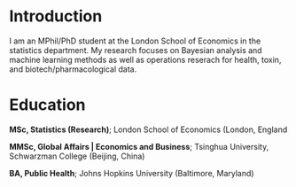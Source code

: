 # Introduction

I am an MPhil/PhD student at the London School of Economics in the statistics department. My research focuses on Bayesian analysis and machine learning methods as well as operations reserach for health, toxin, and biotech/pharmacological data.

# Education

**MSc, Statistics (Research)**; London School of Economics (London, England

**MMSc, Global Affairs | Economics and Business**; Tsinghua University, Schwarzman College (Beijing, China)

**BA, Public Health**; Johns Hopkins University (Baltimore, Maryland)

